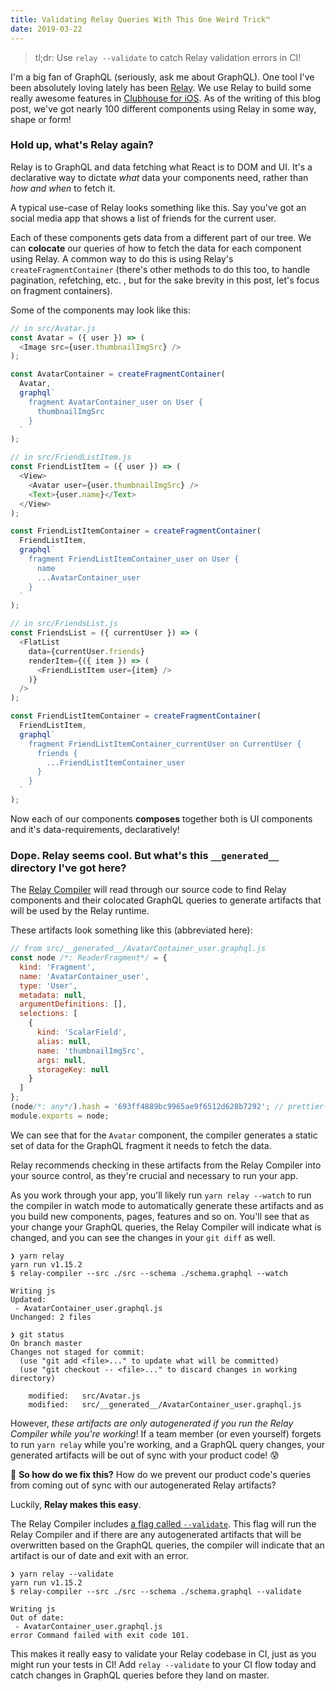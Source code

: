 ```yaml
---
title: Validating Relay Queries With This One Weird Trick™
date: 2019-03-22
---
```


> tl;dr: Use `relay --validate` to catch Relay validation
> errors in CI!

I'm a big fan of GraphQL (seriously, ask me about GraphQL).
One tool I've been absolutely loving lately has been
[Relay](https://facebook.github.io/relay/). We use Relay to
build some really awesome features in
[Clubhouse for iOS](https://itunes.apple.com/us/app/clubhouse/id1193784808?mt=8).
As of the writing of this blog post, we've got nearly 100
different components using Relay in some way, shape or form!

### Hold up, what's Relay again?

Relay is to GraphQL and data fetching what React is to DOM
and UI. It's a declarative way to dictate _what_ data your
components need, rather than _how and when_ to fetch it.

A typical use-case of Relay looks something like this. Say
you've got an social media app that shows a list of friends
for the current user.

Each of these components gets data from a different part of
our tree. We can **colocate** our queries of how to fetch
the data for each component using Relay. A common way to do
this is using Relay's `createFragmentContainer` (there's
other methods to do this too, to handle pagination,
refetching, etc. , but for the sake brevity in this post,
let's focus on fragment containers).

Some of the components may look like this:

```js
// in src/Avatar.js
const Avatar = ({ user }) => (
  <Image src={user.thumbnailImgSrc} />
);

const AvatarContainer = createFragmentContainer(
  Avatar,
  graphql`
    fragment AvatarContainer_user on User {
      thumbnailImgSrc
    }
  `
);

// in src/FriendListItem.js
const FriendListItem = ({ user }) => (
  <View>
    <Avatar user={user.thumbnailImgSrc} />
    <Text>{user.name}</Text>
  </View>
);

const FriendListItemContainer = createFragmentContainer(
  FriendListItem,
  graphql`
    fragment FriendListItemContainer_user on User {
      name
      ...AvatarContainer_user
    }
  `
);

// in src/FriendsList.js
const FriendsList = ({ currentUser }) => (
  <FlatList
    data={currentUser.friends}
    renderItem={({ item }) => (
      <FriendListItem user={item} />
    )}
  />
);

const FriendListItemContainer = createFragmentContainer(
  FriendListItem,
  graphql`
    fragment FriendListItemContainer_currentUser on CurrentUser {
      friends {
        ...FriendListItemContainer_user
      }
    }
  `
);
```

Now each of our components **composes** together both is UI
components and it's data-requirements, declaratively!

### Dope. Relay seems cool. But what's this `__generated__` directory I've got here?

The
[Relay Compiler](https://facebook.github.io/relay/docs/en/compiler-architecture.html)
will read through our source code to find Relay components
and their colocated GraphQL queries to generate artifacts
that will be used by the Relay runtime.

These artifacts look something like this (abbreviated here):

```js
// from src/__generated__/AvatarContainer_user.graphql.js
const node /*: ReaderFragment*/ = {
  kind: 'Fragment',
  name: 'AvatarContainer_user',
  type: 'User',
  metadata: null,
  argumentDefinitions: [],
  selections: [
    {
      kind: 'ScalarField',
      alias: null,
      name: 'thumbnailImgSrc',
      args: null,
      storageKey: null
    }
  ]
};
(node/*: any*/).hash = '693ff4889bc9965ae9f6512d628b7292'; // prettier-ignore
module.exports = node;
```

We can see that for the `Avatar` component, the compiler
generates a static set of data for the GraphQL fragment it
needs to fetch the data.

Relay recommends checking in these artifacts from the Relay
Compiler into your source control, as they're crucial and
necessary to run your app.

As you work through your app, you'll likely run
`yarn relay --watch` to run the compiler in watch mode to
automatically generate these artifacts and as you build new
components, pages, features and so on. You'll see that as
your change your GraphQL queries, the Relay Compiler will
indicate what is changed, and you can see the changes in
your `git diff` as well.

```shell
❯ yarn relay
yarn run v1.15.2
$ relay-compiler --src ./src --schema ./schema.graphql --watch

Writing js
Updated:
 - AvatarContainer_user.graphql.js
Unchanged: 2 files

❯ git status
On branch master
Changes not staged for commit:
  (use "git add <file>..." to update what will be committed)
  (use "git checkout -- <file>..." to discard changes in working directory)

	modified:   src/Avatar.js
	modified:   src/__generated__/AvatarContainer_user.graphql.js
```

However, _these artifacts are only autogenerated if you run
the Relay Compiler while you're working_! If a team member
(or even yourself) forgets to run `yarn relay` while you're
working, and a GraphQL query changes, your generated
artifacts will be out of sync with your product code! 😰

🤔 **So how do we fix this?** How do we prevent our product
code's queries from coming out of sync with our
autogenerated Relay artifacts?

Luckily, **Relay makes this easy**.

The Relay Compiler includes
[a flag called `--validate`](https://github.com/facebook/relay/blob/0ec46fd8c52bd2f4128a55dae5d59cf8ecb5d633/packages/relay-compiler/bin/RelayCompilerBin.js#L76-L81).
This flag will run the Relay Compiler and if there are any
autogenerated artifacts that will be overwritten based on
the GraphQL queries, the compiler will indicate that an
artifact is our of date and exit with an error.

```shell
❯ yarn relay --validate
yarn run v1.15.2
$ relay-compiler --src ./src --schema ./schema.graphql --validate

Writing js
Out of date:
 - AvatarContainer_user.graphql.js
error Command failed with exit code 101.
```

This makes it really easy to validate your Relay codebase in
CI, just as you might run your tests in CI! Add
`relay --validate` to your CI flow today and catch changes
in GraphQL queries before they land on master.
